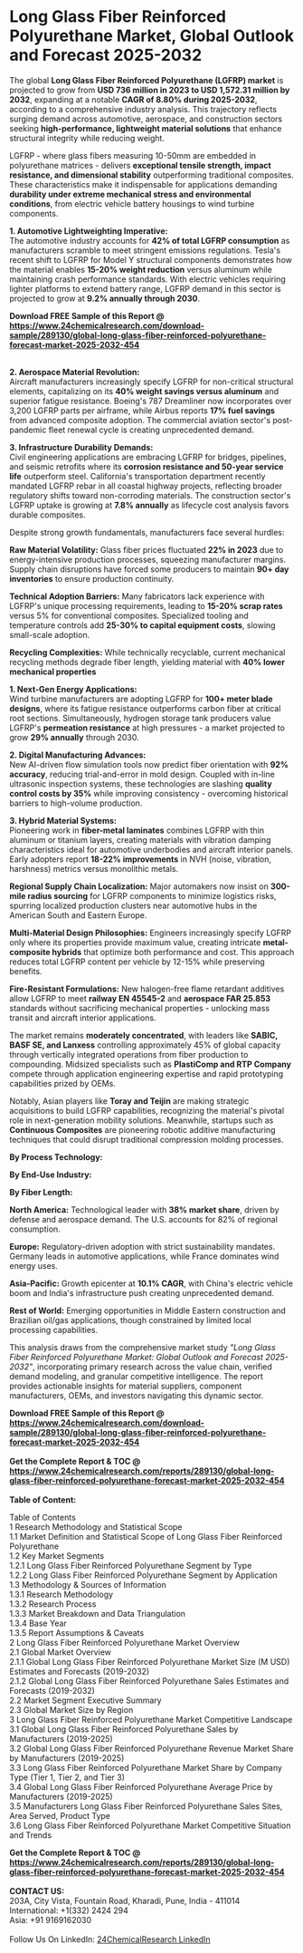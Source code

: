 <h1>Long Glass Fiber Reinforced Polyurethane Market, Global Outlook and Forecast 2025-2032</h1><p>The global <strong>Long Glass Fiber Reinforced Polyurethane (LGFRP) market</strong> is projected to grow from <strong>USD 736 million in 2023 to USD 1,572.31 million by 2032</strong>, expanding at a notable <strong>CAGR of 8.80% during 2025-2032</strong>, according to a comprehensive industry analysis. This trajectory reflects surging demand across automotive, aerospace, and construction sectors seeking <strong>high-performance, lightweight material solutions</strong> that enhance structural integrity while reducing weight.</p><p>LGFRP - where glass fibers measuring 10-50mm are embedded in polyurethane matrices - delivers <strong>exceptional tensile strength, impact resistance, and dimensional stability</strong> outperforming traditional composites. These characteristics make it indispensable for applications demanding <strong>durability under extreme mechanical stress and environmental conditions</strong>, from electric vehicle battery housings to wind turbine components.</p><p><strong>1. Automotive Lightweighting Imperative:</strong><br>
The automotive industry accounts for <strong>42% of total LGFRP consumption</strong> as manufacturers scramble to meet stringent emissions regulations. Tesla's recent shift to LGFRP for Model Y structural components demonstrates how the material enables <strong>15-20% weight reduction</strong> versus aluminum while maintaining crash performance standards. With electric vehicles requiring lighter platforms to extend battery range, LGFRP demand in this sector is projected to grow at <strong>9.2% annually through 2030</strong>.</p><div><b>Download FREE Sample of this Report @ 
            <a href="https://www.24chemicalresearch.com/download-sample/289130/global-long-glass-fiber-reinforced-polyurethane-forecast-market-2025-2032-454">
            https://www.24chemicalresearch.com/download-sample/289130/global-long-glass-fiber-reinforced-polyurethane-forecast-market-2025-2032-454</a></b></div><br><p><strong>2. Aerospace Material Revolution:</strong><br>
Aircraft manufacturers increasingly specify LGFRP for non-critical structural elements, capitalizing on its <strong>40% weight savings versus aluminum</strong> and superior fatigue resistance. Boeing's 787 Dreamliner now incorporates over 3,200 LGFRP parts per airframe, while Airbus reports <strong>17% fuel savings</strong> from advanced composite adoption. The commercial aviation sector's post-pandemic fleet renewal cycle is creating unprecedented demand.</p><p><strong>3. Infrastructure Durability Demands:</strong><br>
Civil engineering applications are embracing LGFRP for bridges, pipelines, and seismic retrofits where its <strong>corrosion resistance and 50-year service life</strong> outperform steel. California's transportation department recently mandated LGFRP rebar in all coastal highway projects, reflecting broader regulatory shifts toward non-corroding materials. The construction sector's LGFRP uptake is growing at <strong>7.8% annually</strong> as lifecycle cost analysis favors durable composites.</p><p>Despite strong growth fundamentals, manufacturers face several hurdles:</p><p><strong>Raw Material Volatility:</strong> Glass fiber prices fluctuated <strong>22% in 2023</strong> due to energy-intensive production processes, squeezing manufacturer margins. Supply chain disruptions have forced some producers to maintain <strong>90+ day inventories</strong> to ensure production continuity.</p><p><strong>Technical Adoption Barriers:</strong> Many fabricators lack experience with LGFRP's unique processing requirements, leading to <strong>15-20% scrap rates</strong> versus 5% for conventional composites. Specialized tooling and temperature controls add <strong>25-30% to capital equipment costs</strong>, slowing small-scale adoption.</p><p><strong>Recycling Complexities:</strong> While technically recyclable, current mechanical recycling methods degrade fiber length, yielding material with <strong>40% lower mechanical properties
	</strong></p><p><strong>1. Next-Gen Energy Applications:</strong><br>
Wind turbine manufacturers are adopting LGFRP for <strong>100+ meter blade designs</strong>, where its fatigue resistance outperforms carbon fiber at critical root sections. Simultaneously, hydrogen storage tank producers value LGFRP's <strong>permeation resistance</strong> at high pressures - a market projected to grow <strong>29% annually</strong> through 2030.</p><p><strong>2. Digital Manufacturing Advances:</strong><br>
New AI-driven flow simulation tools now predict fiber orientation with <strong>92% accuracy</strong>, reducing trial-and-error in mold design. Coupled with in-line ultrasonic inspection systems, these technologies are slashing <strong>quality control costs by 35%</strong> while improving consistency - overcoming historical barriers to high-volume production.</p><p><strong>3. Hybrid Material Systems:</strong><br>
Pioneering work in <strong>fiber-metal laminates</strong> combines LGFRP with thin aluminum or titanium layers, creating materials with vibration damping characteristics ideal for automotive underbodies and aircraft interior panels. Early adopters report <strong>18-22% improvements</strong> in NVH (noise, vibration, harshness) metrics versus monolithic metals.</p><p><strong>Regional Supply Chain Localization:</strong> Major automakers now insist on <strong>300-mile radius sourcing</strong> for LGFRP components to minimize logistics risks, spurring localized production clusters near automotive hubs in the American South and Eastern Europe.</p><p><strong>Multi-Material Design Philosophies:</strong> Engineers increasingly specify LGFRP only where its properties provide maximum value, creating intricate <strong>metal-composite hybrids</strong> that optimize both performance and cost. This approach reduces total LGFRP content per vehicle by 12-15% while preserving benefits.</p><p><strong>Fire-Resistant Formulations:</strong> New halogen-free flame retardant additives allow LGFRP to meet <strong>railway EN 45545-2</strong> and <strong>aerospace FAR 25.853</strong> standards without sacrificing mechanical properties - unlocking mass transit and aircraft interior applications.</p><p>The market remains <strong>moderately concentrated</strong>, with leaders like <strong>SABIC, BASF SE, and Lanxess</strong> controlling approximately 45% of global capacity through vertically integrated operations from fiber production to compounding. Midsized specialists such as <strong>PlastiComp and RTP Company</strong> compete through application engineering expertise and rapid prototyping capabilities prized by OEMs.</p><p>Notably, Asian players like <strong>Toray and Teijin</strong> are making strategic acquisitions to build LGFRP capabilities, recognizing the material's pivotal role in next-generation mobility solutions. Meanwhile, startups such as <strong>Continuous Composites</strong> are pioneering robotic additive manufacturing techniques that could disrupt traditional compression molding processes.</p><p><strong>By Process Technology:</strong></p><p><strong>By End-Use Industry:</strong></p><p><strong>By Fiber Length:</strong></p><p><strong>North America:</strong> Technological leader with <strong>38% market share</strong>, driven by defense and aerospace demand. The U.S. accounts for 82% of regional consumption.</p><p><strong>Europe:</strong> Regulatory-driven adoption with strict sustainability mandates. Germany leads in automotive applications, while France dominates wind energy uses.</p><p><strong>Asia-Pacific:</strong> Growth epicenter at <strong>10.1% CAGR</strong>, with China's electric vehicle boom and India's infrastructure push creating unprecedented demand.</p><p><strong>Rest of World:</strong> Emerging opportunities in Middle Eastern construction and Brazilian oil/gas applications, though constrained by limited local processing capabilities.</p><p>This analysis draws from the comprehensive market study <em>"Long Glass Fiber Reinforced Polyurethane Market: Global Outlook and Forecast 2025-2032"</em>, incorporating primary research across the value chain, verified demand modeling, and granular competitive intelligence. The report provides actionable insights for material suppliers, component manufacturers, OEMs, and investors navigating this dynamic sector.</p><div><b>Download FREE Sample of this Report @ 
            <a href="https://www.24chemicalresearch.com/download-sample/289130/global-long-glass-fiber-reinforced-polyurethane-forecast-market-2025-2032-454">
            https://www.24chemicalresearch.com/download-sample/289130/global-long-glass-fiber-reinforced-polyurethane-forecast-market-2025-2032-454</a></b></div><br><div><b>Get the Complete Report & TOC @ 
            <a href="https://www.24chemicalresearch.com/reports/289130/global-long-glass-fiber-reinforced-polyurethane-forecast-market-2025-2032-454">
            https://www.24chemicalresearch.com/reports/289130/global-long-glass-fiber-reinforced-polyurethane-forecast-market-2025-2032-454</a></b></div><br>
            <b>Table of Content:</b><p>Table of Contents<br />
1 Research Methodology and Statistical Scope<br />
1.1 Market Definition and Statistical Scope of Long Glass Fiber Reinforced Polyurethane<br />
1.2 Key Market Segments<br />
1.2.1 Long Glass Fiber Reinforced Polyurethane Segment by Type<br />
1.2.2 Long Glass Fiber Reinforced Polyurethane Segment by Application<br />
1.3 Methodology & Sources of Information<br />
1.3.1 Research Methodology<br />
1.3.2 Research Process<br />
1.3.3 Market Breakdown and Data Triangulation<br />
1.3.4 Base Year<br />
1.3.5 Report Assumptions & Caveats<br />
2 Long Glass Fiber Reinforced Polyurethane Market Overview<br />
2.1 Global Market Overview<br />
2.1.1 Global Long Glass Fiber Reinforced Polyurethane Market Size (M USD) Estimates and Forecasts (2019-2032)<br />
2.1.2 Global Long Glass Fiber Reinforced Polyurethane Sales Estimates and Forecasts (2019-2032)<br />
2.2 Market Segment Executive Summary<br />
2.3 Global Market Size by Region<br />
3 Long Glass Fiber Reinforced Polyurethane Market Competitive Landscape<br />
3.1 Global Long Glass Fiber Reinforced Polyurethane Sales by Manufacturers (2019-2025)<br />
3.2 Global Long Glass Fiber Reinforced Polyurethane Revenue Market Share by Manufacturers (2019-2025)<br />
3.3 Long Glass Fiber Reinforced Polyurethane Market Share by Company Type (Tier 1, Tier 2, and Tier 3)<br />
3.4 Global Long Glass Fiber Reinforced Polyurethane Average Price by Manufacturers (2019-2025)<br />
3.5 Manufacturers Long Glass Fiber Reinforced Polyurethane Sales Sites, Area Served, Product Type<br />
3.6 Long Glass Fiber Reinforced Polyurethane Market Competitive Situation and Trends<br />
</p><div><b>Get the Complete Report & TOC @ 
            <a href="https://www.24chemicalresearch.com/reports/289130/global-long-glass-fiber-reinforced-polyurethane-forecast-market-2025-2032-454">
            https://www.24chemicalresearch.com/reports/289130/global-long-glass-fiber-reinforced-polyurethane-forecast-market-2025-2032-454</a></b></div><br><b>CONTACT US:</b><br>
            203A, City Vista, Fountain Road, Kharadi, Pune, India - 411014<br>
            International: +1(332) 2424 294<br>
            Asia: +91 9169162030 <br><br>
            Follow Us On LinkedIn: <a href="https://www.linkedin.com/company/24chemicalresearch/">24ChemicalResearch LinkedIn</a>